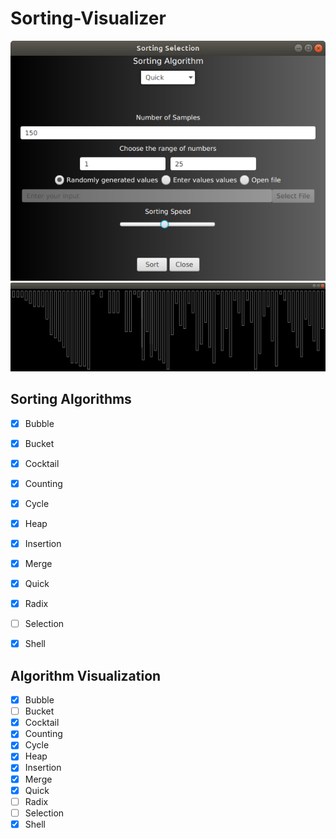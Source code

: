 # Sorting-Visualizer

<div align = "center">
 <img src="src/Screenshot%20from%202020-06-02%2015-27-48.png">
</div>

<div align = "center">
 <img src="src/Screenshot%20from%202020-06-02%2015-32-01.png">
</div>

## Sorting Algorithms
- [x] Bubble
- [x] Bucket
- [x] Cocktail
- [x] Counting
- [x] Cycle
- [x] Heap
- [x] Insertion
- [x] Merge
- [x] Quick
- [x] Radix
- [ ] Selection
- [x] Shell


## Algorithm Visualization
- [x] Bubble
- [ ] Bucket
- [x] Cocktail
- [x] Counting
- [x] Cycle
- [x] Heap
- [x] Insertion
- [x] Merge
- [x] Quick
- [ ] Radix
- [ ] Selection
- [x] Shell
